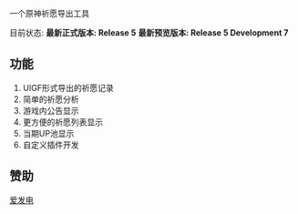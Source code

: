 一个原神祈愿导出工具

目前状态: **最新正式版本: Release 5** **最新预览版本: Release 5 Development 7** 

## 功能

1. UIGF形式导出的祈愿记录
2. 简单的祈愿分析
3. 游戏内公告显示
4. 更方便的祈愿列表显示
5. 当期UP池显示
6. 自定义插件开发

## 赞助

[爱发电](https://afdian.net/a/gpe_donate)
